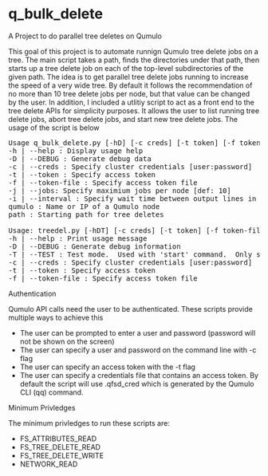 # q_bulk_delete
A Project to do parallel tree deletes on Qumulo

This goal of this project is to automate runnign Qumulo tree delete jobs on a tree.  The main script takes a path, finds the directories under that path, then starts up a tree delete job on each of the top-level subdirectories of the given path.  The idea is to get parallel tree delete jobs running to increase the speed of a very wide tree.  By default it follows the recommendation of no more than 10 tree delete jobs per node, but that value can be changed by the user.  In addition, I included a utlitiy script to act as a front end to the tree delete APIs for simplicity purposes.  It allows the user to list running tree delete jobs, abort tree delete jobs, and start new tree delete jobs.  The usage of the script is below

<PRE>
Usage q_bulk_delete.py [-hD] [-c creds] [-t token] [-f token_file] [-j jobs] [-i interval] qumulo path
-h | --help : Display usage help
-D | --DEBUG : Generate debug data
-c | --creds : Specify cluster credentials [user:password]
-t | --token : Specify access token
-f | --token-file : Specify access token file
-j | --jobs: Specify maximium jobs per node [def: 10]
-i | --interval : Specify wait time between output lines in seconds [def: 30]
qumulo : Name or IP of a Qumulo node
path : Starting path for tree deletes

Usage: treedel.py [-hDT] [-c creds] [-t token] [-f token-file] qumulo cmd [args]
-h | --help : Print usage message
-D | --DEBUG : Generate debug information
-T | --TEST : Test mode.  Used with 'start' command.  Only show what delete jobs would be run
-c | --creds : Specify cluster credentials [user:password]
-t | --token : Specify access token
-f | --token-file : Specify access token file
</PRE>

Authentication

Qumulo API calls need the user to be authenticated.  These scripts provide multiple ways to achieve this

- The user can be prompted to enter a user and password (password will not be shown on the screen)
- The user can specify a user and password on the command line with -c flag
- The user can specify an access token with the -t flag
- The user can specify a credentials file that contains an access token.  By default the script will use .qfsd_cred which is generated by the Qumulo CLI (qq) command.

Minimum Privledges

The minimum privledges to run these scripts are:

- FS_ATTRIBUTES_READ
- FS_TREE_DELETE_READ
- FS_TREE_DELETE_WRITE
- NETWORK_READ

